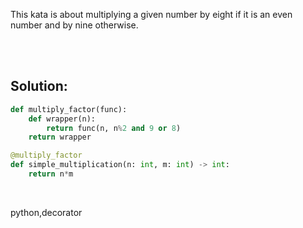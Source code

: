 This kata is about multiplying a given number by eight if it is an even number and by nine otherwise.


<br><br>


## Solution:

```py
def multiply_factor(func):
    def wrapper(n):
        return func(n, n%2 and 9 or 8)
    return wrapper

@multiply_factor
def simple_multiplication(n: int, m: int) -> int:
    return n*m
```


<br>


<tag>python,decorator</tag>